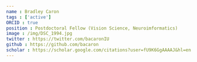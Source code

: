 ```yaml
---
name : Bradley Caron
tags : ['active']
ORCID : true
position : Postdoctoral Fellow (Vision Science, Neuroimformatics)
image : /img/DSC_1994.jpg
twitter : https://twitter.com/bacaronIU
github : https://github.com/bacaron
scholar : https://scholar.google.com/citations?user=fU9K6GgAAAAJ&hl=en
---
```

